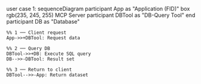 user case 1:
sequenceDiagram
    participant App as "Application (FID)"
    box rgb(235, 245, 255) MCP Server
        participant DBTool as "DB-Query Tool"
    end
    participant DB as "Database"

    %% 1 ── Client request
    App->>+DBTool: Request data

    %% 2 ── Query DB
    DBTool->>+DB: Execute SQL query
    DB-->>-DBTool: Result set

    %% 3 ── Return to client
    DBTool-->>-App: Return dataset
